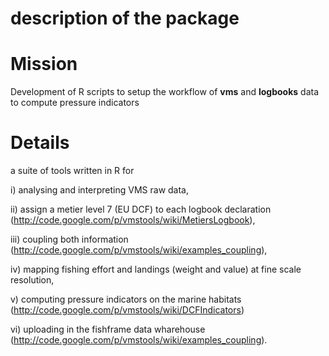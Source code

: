 # description of the package

# Mission #

Development of R scripts to setup the workflow of **vms** and **logbooks** data to compute pressure indicators



# Details #

a suite of tools written in R for


i) analysing and interpreting VMS raw data,


ii) assign a metier level 7 (EU DCF) to each logbook declaration (http://code.google.com/p/vmstools/wiki/MetiersLogbook),


iii) coupling both information (http://code.google.com/p/vmstools/wiki/examples_coupling),


iv) mapping fishing effort and landings (weight and value) at fine scale resolution,


v) computing pressure indicators on the marine habitats (http://code.google.com/p/vmstools/wiki/DCFIndicators)


vi) uploading in the fishframe data wharehouse (http://code.google.com/p/vmstools/wiki/examples_coupling).